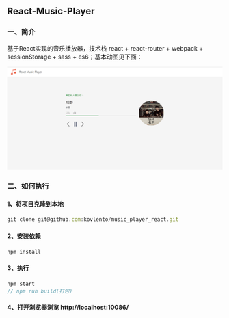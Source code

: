 ## React-Music-Player


### 一、简介
基于React实现的音乐播放器，技术栈 react + react-router + webpack + sessionStorage + sass + es6；基本动图见下面：

![首页](/index.png)

### 二、如何执行

####  1、将项目克隆到本地
```javascript
git clone git@github.com:kovlento/music_player_react.git
```
#### 2、安装依赖
```javascript
npm install
```
#### 3、执行
```javascript
npm start
// npm run build(打包)
```
#### 4、打开浏览器浏览 http://localhost:10086/
